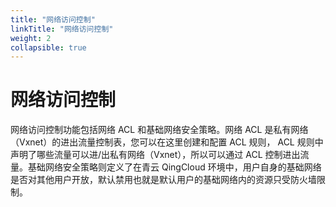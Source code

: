 ```yaml
---
title: "网络访问控制"
linkTitle: "网络访问控制"
weight: 2
collapsible: true
---
```



# 网络访问控制


网络访问控制功能包括网络 ACL 和基础网络安全策略。网络 ACL 是私有网络（Vxnet）的进出流量控制表，您可以在这里创建和配置 ACL 规则， ACL 规则中声明了哪些流量可以进/出私有网络（Vxnet），所以可以通过 ACL 控制进出流量。基础网络安全策略则定义了在青云 QingCloud 环境中，用户自身的基础网络是否对其他用户开放，默认禁用也就是默认用户的基础网络内的资源只受防火墙限制。